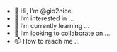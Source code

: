 - 👋 Hi, I’m @gio2nice
- 👀 I’m interested in ...
- 🌱 I’m currently learning ...
- 💞️ I’m looking to collaborate on ...
- 📫 How to reach me ...

<!---
gio2nice/gio2nice is a ✨ special ✨ repository because its `README.md` (this file) appears on your GitHub profile.
You can click the Preview link to take a look at your changes.
--->
